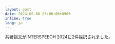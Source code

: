 ```yaml
---
layout: post
date: 2024-06-08 23:00:00+0900
inline: true
lang: ja
---
```


共著論文がINTERSPEECH 2024に2件採択されました。

